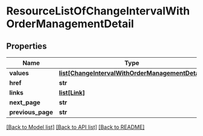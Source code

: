 # ResourceListOfChangeIntervalWithOrderManagementDetail


## Properties
Name | Type | Description | Notes
------------ | ------------- | ------------- | -------------
**values** | [**list[ChangeIntervalWithOrderManagementDetail]**](ChangeIntervalWithOrderManagementDetail.md) |  | 
**href** | **str** |  | [optional] 
**links** | [**list[Link]**](Link.md) |  | [optional] 
**next_page** | **str** |  | [optional] 
**previous_page** | **str** |  | [optional] 

[[Back to Model list]](../README.md#documentation-for-models) [[Back to API list]](../README.md#documentation-for-api-endpoints) [[Back to README]](../README.md)


